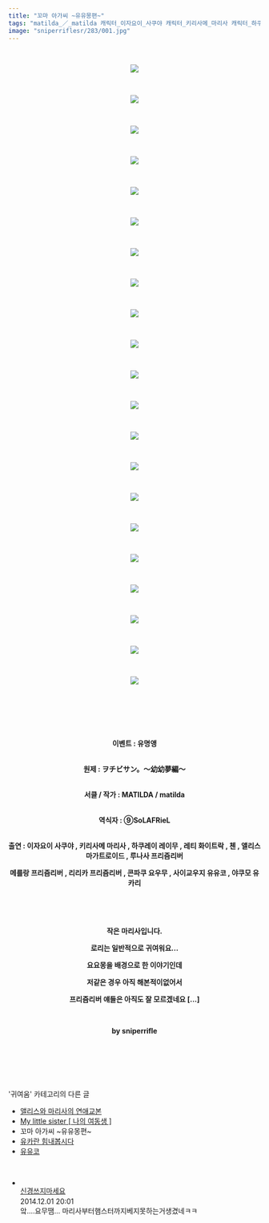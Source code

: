 ```yaml
---
title: "꼬마 아가씨 ~유유몽편~"
tags: "matilda_／_matilda 캐릭터_이자요이_사쿠야 캐릭터_키리사메_마리사 캐릭터_하쿠레이_레이무 캐릭터_레티_화이트락 캐릭터_첸 캐릭터_앨리스_마가트로이드 캐릭터_루나사_프리즘리버 캐릭터_메를랑_프리즘리버 캐릭터_리리카_프리즘리버 캐릭터_콘파쿠_요우무 캐릭터_사이교우지_유유코 캐릭터_야쿠모_유카리 이벤트_유명앵 귀여움"
image: "sniperriflesr/283/001.jpg"
---
```

<div class="article">
<p style="TEXT-ALIGN: center"> </p>
<p style="TEXT-ALIGN: center"><img src="{{ site.nasurl }}/sniperriflesr/283/001.jpg"/></p>
<p style="TEXT-ALIGN: center"> </p>
<p style="TEXT-ALIGN: center"><img src="{{ site.nasurl }}/sniperriflesr/283/002.jpg"/></p>
<p style="TEXT-ALIGN: center"> </p>
<p style="TEXT-ALIGN: center"><img src="{{ site.nasurl }}/sniperriflesr/283/003.jpg"/></p>
<p style="TEXT-ALIGN: center"> </p>
<p style="TEXT-ALIGN: center"><img src="{{ site.nasurl }}/sniperriflesr/283/004.jpg"/></p>
<p style="TEXT-ALIGN: center"> </p>
<p style="TEXT-ALIGN: center"><img src="{{ site.nasurl }}/sniperriflesr/283/005.jpg"/></p>
<p style="TEXT-ALIGN: center"> </p>
<p style="TEXT-ALIGN: center"><img src="{{ site.nasurl }}/sniperriflesr/283/006.jpg"/></p>
<p style="TEXT-ALIGN: center"> </p>
<p style="TEXT-ALIGN: center"><img src="{{ site.nasurl }}/sniperriflesr/283/007.jpg"/></p>
<p style="TEXT-ALIGN: center"> </p>
<p style="TEXT-ALIGN: center"><img src="{{ site.nasurl }}/sniperriflesr/283/008.jpg"/></p>
<p style="TEXT-ALIGN: center"> </p>
<p style="TEXT-ALIGN: center"><img src="{{ site.nasurl }}/sniperriflesr/283/009.jpg"/></p>
<p style="TEXT-ALIGN: center"> </p>
<p style="TEXT-ALIGN: center"><img src="{{ site.nasurl }}/sniperriflesr/283/010.jpg"/></p>
<p style="TEXT-ALIGN: center"> </p>
<p style="TEXT-ALIGN: center"><img src="{{ site.nasurl }}/sniperriflesr/283/011.jpg"/></p>
<p style="TEXT-ALIGN: center"> </p>
<p style="TEXT-ALIGN: center"><img src="{{ site.nasurl }}/sniperriflesr/283/012.jpg"/></p>
<p style="TEXT-ALIGN: center"> </p>
<p style="TEXT-ALIGN: center"><img src="{{ site.nasurl }}/sniperriflesr/283/013.jpg"/></p>
<p style="TEXT-ALIGN: center"> </p>
<p style="TEXT-ALIGN: center"><img src="{{ site.nasurl }}/sniperriflesr/283/014.jpg"/></p>
<p style="TEXT-ALIGN: center"> </p>
<p style="TEXT-ALIGN: center"><img src="{{ site.nasurl }}/sniperriflesr/283/015.jpg"/></p>
<p style="TEXT-ALIGN: center"> </p>
<p style="TEXT-ALIGN: center"><img src="{{ site.nasurl }}/sniperriflesr/283/016.jpg"/></p>
<p style="TEXT-ALIGN: center"> </p>
<p style="TEXT-ALIGN: center"><img src="{{ site.nasurl }}/sniperriflesr/283/017.jpg"/></p>
<p style="TEXT-ALIGN: center"> </p>
<p style="TEXT-ALIGN: center"><img src="{{ site.nasurl }}/sniperriflesr/283/018.jpg"/></p>
<p style="TEXT-ALIGN: center"> </p>
<p style="TEXT-ALIGN: center"><img src="{{ site.nasurl }}/sniperriflesr/283/019.jpg"/></p>
<p style="TEXT-ALIGN: center"> </p>
<p style="TEXT-ALIGN: center"><img src="{{ site.nasurl }}/sniperriflesr/283/020.jpg"/></p>
<p style="TEXT-ALIGN: center"> </p>
<p style="TEXT-ALIGN: center"><img src="{{ site.nasurl }}/sniperriflesr/283/021.jpg"/></p>
<p style="TEXT-ALIGN: center"> </p>
<p style="TEXT-ALIGN: center"> </p>
<p style="TEXT-ALIGN: center"> </p>
<p style="TEXT-ALIGN: center"><strong>이벤트 : 유명앵</strong></p>
<p style="TEXT-ALIGN: center"><br/><strong>원제 : ヲチビサン。～幼幼夢編～</strong></p>
<p style="TEXT-ALIGN: center"><strong></strong><br/><strong>서클 / 작가 : MATILDA / matilda</strong></p>
<p style="TEXT-ALIGN: center"><br/><strong>역식자 : ⑨SoLAFRieL</strong></p>
<p style="TEXT-ALIGN: center"><br/><strong>출연 : 이자요이 사쿠야 , 키리사메 마리사 , 하쿠레이 레이무 , 레티 화이트락 , 첸 , 앨리스 마가트로이드 , 루나사 프리즘리버</strong></p>
<p style="TEXT-ALIGN: center"><strong>메를랑 프리즘리버 , 리리카 프리즘리버 , 콘파쿠 요우무 , 사이교우지 유유코 , 야쿠모 유카리</strong></p>
<p style="TEXT-ALIGN: center"> </p>
<p style="TEXT-ALIGN: center"> </p>
<p style="TEXT-ALIGN: center"><strong>작은 마리사입니다.</strong></p>
<p style="TEXT-ALIGN: center"><strong>로리는 일반적으로 귀여워요...</strong></p>
<p style="TEXT-ALIGN: center"><strong>요요몽을 배경으로 한 이야기인데</strong></p>
<p style="TEXT-ALIGN: center"><strong>저같은 경우 아직 해본적이없어서</strong></p>
<p style="TEXT-ALIGN: center"><strong>프리즘리버 얘들은 아직도 잘 모르겠네요 [...]</strong></p>
<p style="TEXT-ALIGN: center"><strong></strong> </p>
<p style="TEXT-ALIGN: center"><strong>by sniperrifle</strong></p>
<p style="TEXT-ALIGN: center"> </p>
<p style="TEXT-ALIGN: center"> </p>
<p style="TEXT-ALIGN: center"></p>
</div><br/>
<div class="another">
<p>'귀여움' 카테고리의 다른 글</p>
<ul>
<li><a href="/2014-12-06-sniperriflesr_289">앨리스와 마리사의 연애교본</a></li>
<li><a href="/2014-12-02-sniperriflesr_285">My little sister [ 나의 여동생 ]</a></li>
<li>꼬마 아가씨 ~유유몽편~</li>
<li><a href="/2014-11-28-sniperriflesr_282">유카란 힘내봅시다</a></li>
<li><a href="/2014-11-25-sniperriflesr_278">유유코</a></li>
</ul>
</div><br/>
<div class="comment" id="commentListBlock_283" style="display:block"><ul><li class="firstCmt"><div class="opinionListMenu">
<div class="icon"><img alt="" class="myicon" src="http://i1.daumcdn.net/pimg/blog/p_img/mycon/basic_2.gif"/></div>
<div class="fl">
<a class="bold" href="http://blog.daum.net/ghcjf1001" target="_blank">신경쓰지마세요 </a>
<div style="width: 1px; height: 1px; overflow: hidden; visibility: hidden; border:1px solid red">
<span id="uname458" style="display:none;">신경쓰지마세요</span>
<span id="pwd458" style="display:none;"></span>
<span id="emailblog458" name="http://blog.daum.net/ghcjf1001" style="display:none;"></span>
<span id="open458" style="display:none">Y</span>
</div>
</div>
<div class="sDateTime">2014.12.01 20:01</div>
</div>
<div class="cont" id="Text458">앜....요무땜... 마리사부터햄스터까지베지못하는거생겼네ㅋㅋ</div>
<div class="contReArea" id="inWrite458" style="display:none;"></div>
</li></ul>
</div><br/>

<br/>
<p id="refer"></p>
<br/>
